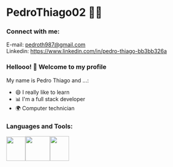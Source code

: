 
# PedroThiago02 :man_technologist:
<h3 align="left">Connect with me:</h3>
<p align="left">
</p>

 E-mail: pedroth987@gmail.com<br>
Linkedin: https://www.linkedin.com/in/pedro-thiago-bb3bb326a

### Hellooo! 👋 Welcome to my profile

My name is Pedro Thiago and ...:

 - 😄 I really like to learn
 - 📊 I'm a full stack developer
 - 🌍 Computer technician

<h3 align="left">Languages and Tools:
</h3>
<p align="left"><img src="https://upload.wikimedia.org/wikipedia/commons/thumb/d/d5/CSS3_logo_and_wordmark.svg/1452px-CSS3_logo_and_wordmark.svg.png" width="50" height="64"><img src="https://cdn.iconscout.com/icon/free/png-512/free-html5-41-1175209.png?f=webp&w=256](https://logodownload.org/wp-content/uploads/2017/04/css-3-logo.png)" width="65" height="65"><img src="https://icon-library.com/images/js-icon/js-icon-26.jpg" width="50" height="65"> 
